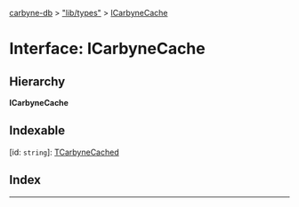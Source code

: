 [carbyne-db](../README.md) > ["lib/types"](../modules/_lib_types_.md) > [ICarbyneCache](../interfaces/_lib_types_.icarbynecache.md)

# Interface: ICarbyneCache

## Hierarchy

**ICarbyneCache**

## Indexable

\[id: `string`\]:&nbsp;[TCarbyneCached](../modules/_lib_types_.md#tcarbynecached)
## Index

---

